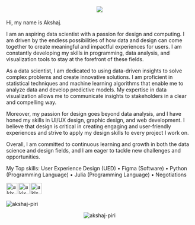 <h1 align="center"><img src="https://media.giphy.com/media/v1.Y2lkPTc5MGI3NjExMmE4MmZjYzY2MzlmYmFhYWYyYTA3MjU2MTYwNDhhY2FjZGNjNjMwZSZlcD12MV9pbnRlcm5hbF9naWZzX2dpZklkJmN0PWc/enX0O3SeQr4MzaPdzd/giphy.gif"></h1>

Hi, my name is Akshaj. 

I am an aspiring data scientist with a passion for design and computing. I am driven by the endless possibilities of how data and design can come together to create meaningful and impactful experiences for users. I am constantly developing my skills in programming, data analysis, and visualization tools to stay at the forefront of these fields.

As a data scientist, I am dedicated to using data-driven insights to solve complex problems and create innovative solutions. I am proficient in statistical techniques and machine learning algorithms that enable me to analyze data and develop predictive models. My expertise in data visualization allows me to communicate insights to stakeholders in a clear and compelling way.

Moreover, my passion for design goes beyond data analysis, and I have honed my skills in UI/UX design, graphic design, and web development. I believe that design is critical in creating engaging and user-friendly experiences and strive to apply my design skills to every project I work on.

Overall, I am committed to continuous learning and growth in both the data science and design fields, and I am eager to tackle new challenges and opportunities.

My Top skills: User Experience Design (UED) • Figma (Software) • Python (Programming Language) • Julia (Programming Language) • Negotiations

[linkedin]: https://www.linkedin.com/in/ajxpr
[github]: https://github.com/ajxpr
[dribbble]: https://dribbble.com/ajxpr

[<img align="left" alt="akjxpr | LinkedIn" width="30px" src="https://img.icons8.com/color/48/000000/linkedin.png" />][linkedin]
[<img align="left" alt="akjxpr | GitHub" width="30px" src="https://img.icons8.com/fluent/48/000000/github.png" />][github]
[<img align="left" alt="akjxpr | Dribbble" width="30px" src="https://img.icons8.com/fluent/48/000000/dribbble.png" />][dribbble]

<br>
<br>

<p align="left"> <img src="https://komarev.com/ghpvc/?username=ajxpr&label=visitors&color=0066FF&style=flat-square" alt="akshaj-piri" /> </p>

<p align="center"><img src="https://github-readme-streak-stats.herokuapp.com?user=ajxpr&theme=github-dark-blue" alt="akshaj-piri" /></p>

